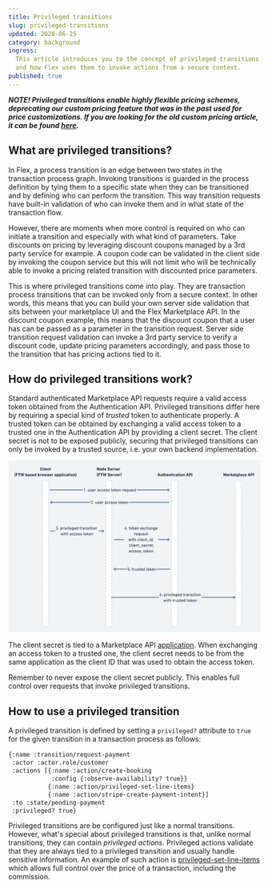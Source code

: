 ```yaml
---
title: Privileged transitions
slug: privileged-transitions
updated: 2020-06-25
category: background
ingress:
  This article introduces you to the concept of privileged transitions
  and how Flex uses them to invoke actions from a secure context.
published: true
---
```


_**NOTE! Privileged transitions enable highly flexible pricing schemes,
deprecating our custom pricing feature that was in the past used for
price customizations. If you are looking for the old custom pricing
article, it can be found
[here](https://5ee94c280d38f10008a3bfa1--sharetribe-flex-docs-site.netlify.app/docs/background/custom-pricing/).**_

## What are privileged transitions?

In Flex, a process transition is an edge between two states in the
transaction process graph. Invoking transitions is guarded in the
process definition by tying them to a specific state when they can be
transitioned and by defining who can perform the transition. This way
transition requests have built-in validation of who can invoke them and
in what state of the transaction flow.

However, there are moments when more control is required on who can
initiate a transition and especially with what kind of parameters. Take
discounts on pricing by leveraging discount coupons managed by a 3rd
party service for example. A coupon code can be validated in the client
side by invoking the coupon service but this will not limit who will be
technically able to invoke a pricing related transition with discounted
price parameters.

This is where privileged transitions come into play. They are
transaction process transitions that can be invoked only from a secure
context. In other words, this means that you can build your own server
side validation that sits between your marketplace UI and the Flex
Marketplace API. In the discount coupon example, this means that the
discount coupon that a user has can be passed as a parameter in the
transition request. Server side transition request validation can invoke
a 3rd party service to verify a discount code, update pricing parameters
accordingly, and pass those to the transition that has pricing actions
tied to it.

## How do privileged transitions work?

Standard authenticated Marketplace API requests require a valid access
token obtained from the Authentication API. Privileged transitions
differ here by requiring a special kind of _trusted_ token to
authenticate properly. A trusted token can be obtained by exchanging a
valid access token to a trusted one in the Authentication API by
providing a client secret. The client secret is not to be exposed
publicly, securing that privileged transitions can only be invoked by a
trusted source, i.e. your own backend implementation.

![Authentication flow with a trusted access token](auth-flow.png)

The client secret is tied to a Marketplace API
[application](/background/applications/). When exchanging an access
token to a trusted one, the client secret needs to be from the same
application as the client ID that was used to obtain the access token.

Remember to never expose the client secret publicly. This enables full
control over requests that invoke privileged transitions.

## How to use a privileged transition

A privileged transition is defined by setting a `privileged?` attribute
to `true` for the given transition in a transaction process as follows:

```
{:name :transition/request-payment
 :actor :actor.role/customer
 :actions [{:name :action/create-booking
            :config {:observe-availability? true}}
           {:name :action/privileged-set-line-items}
           {:name :action/stripe-create-payment-intent}]
 :to :state/pending-payment
 :privileged? true}
```

Privileged transitions are be configured just like a normal transitions.
However, what's special about privileged transitions is that, unlike
normal transitions, they can contain _privileged actions_. Privileged
actions validate that they are always tied to a privileged transition
and usually handle sensitive information. An example of such action is
[privileged-set-line-items](/references/transaction-process-actions/#actionprivileged-set-line-items)
which allows full control over the price of a transaction, including the
commission.

